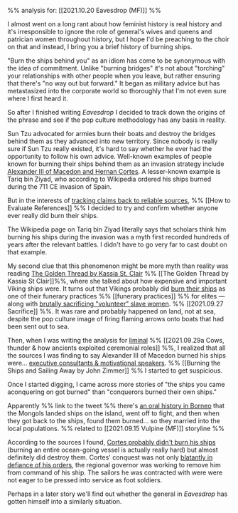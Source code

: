 %%
analysis for: [[2021.10.20 Eavesdrop (MF)]]
%%

I almost went on a long rant about how feminist history is real history and it's irresponsible to ignore the role of general's wives and queens and patrician women throughout history, but I hope I'd be preaching to the choir on that and instead, I bring you a brief history of burning ships. 

"Burn the ships behind you" as an idiom has come to be synonymous with the idea of commitment. Unlike "burning bridges" it's not about "torching" your relationships with other people when you leave, but rather ensuring that there's "no way out but forward." It began as military advice but has metastasized into the corporate world so thoroughly that I'm not even sure where I first heard it. 

So after I finished writing _Eavesdrop_ I decided to track down the origins of the phrase and see if the pop culture methodology has any basis in reality. 

Sun Tzu advocated for armies burn their boats and destroy the bridges behind them as they advanced into new territory. Since nobody is really sure if Sun Tzu really existed, it's hard to say whether he ever had the opportunity to follow his own advice. Well-known examples of people known for burning their ships behind them as an invasion strategy include [Alexander III of Macedon and Hernan Cortes](http://blenheimpartners.com/wp-content/uploads/2019/01/Burn-the-Boats.pdf). A lesser-known example is Tariq bin Ziyad, who according to Wikipedia ordered his ships burned during the 711 CE invasion of Spain. 

But in the interests of [tracking claims back to reliable sources](https://eleanorkonik.com/evaluating-references/), %% [[How to Evaluate References]] %% I decided to try and confirm whether anyone ever really did burn their ships. 

The Wikipedia page on Tariq bin Ziyad literally says that scholars think him burning his ships during the invasion was a myth first recorded hundreds of years after the relevant battles. I didn't have to go very far to cast doubt on that example. 

My second clue that this phenomenon might be more myth than reality was reading [The Golden Thread by Kassia St. Clair](https://wwnorton.com/books/9781631494802) %% [[The Golden Thread by Kassia St Clair]]%%, where she talked about how expensive and important Viking ships were. It turns out that Vikings probably did [burn their ships](https://scandinaviafacts.com/myth-or-fact-did-the-vikings-really-burn-their-ships/) as one of their funerary practices %% [[funerary practices]] %% for elites — along with [brutally sacrificing "volunteer" slave women](https://newsletter.eleanorkonik.com/sacrifice/).  %% [[2021.09.27 Sacrifice]] %%. It was rare and probably happened on land, not at sea, despite the pop culture image of firing flaming arrows onto boats that had been sent out to sea. 

Then, when I was writing the analysis for [liminal](https://newsletter.eleanorkonik.com/liminal/) %% [[2021.09.29a Cows, thunder & how ancients exploited ceremonial roles]] %%, I realized that all the sources I was finding to say Alexander III of Macedon burned his ships were... [executive consultants & motivational speakers](https://mannerofspeaking.org/2015/01/03/burning-the-ships-and-sailing-away). %% [[Burning the Ships and Sailing Away by John Zimmer]] %% I started to get suspicious. 

Once I started digging, I came across more stories of "the ships you came aconquering on got burned" than "conquerors burned their own ships." 

Apparently %% link to the tweet %% there's [an oral history in Borneo](https://twitter.com/RoamFm/status/1443018746369482756) that the Mongols landed ships on the island, went off to fight, and then when they got back to the ships, found them burned... so they married into the local populations. %% related to [[2021.09.15 Vulpine (MF)]] storyline %% 
 
According to the sources I found, [Cortes probably didn't burn his ships](https://arstechnica.com/science/2019/02/archaeologists-search-yucatan-coast-for-hernan-cortes-lost-ships/) (burning an entire ocean-going vessel is actually really hard) but almost definitely did destroy them. Cortes' conquest was not only [blatantly in defiance of his orders](https://www.reddit.com/r/AskHistorians/comments/21hoe1/did_cortes_really_order_his_own_ships_burnt_did/), the regional governor was working to remove him from command of his ship. The sailors he was contracted with were were not eager to be pressed into service as foot soldiers.  

Perhaps in a later story we'll find out whether the general in _Eavesdrop_ has gotten himself into a similarly situation. 